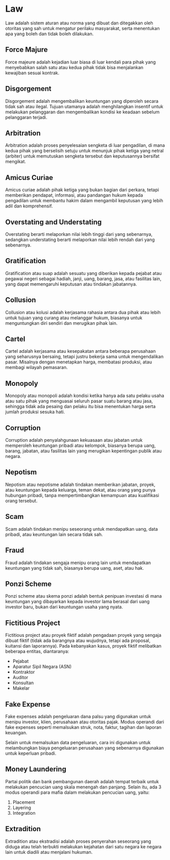 # Law

Law adalah sistem aturan atau norma yang dibuat dan ditegakkan oleh otoritas yang sah untuk mengatur perilaku masyarakat, serta menentukan apa yang boleh dan tidak boleh dilakukan.

## Force Majure

Force majeure adalah kejadian luar biasa di luar kendali para pihak yang menyebabkan salah satu atau kedua pihak tidak bisa menjalankan kewajiban sesuai kontrak.

## Disgorgement

Disgorgement adalah mengembalikan keuntungan yang diperoleh secara tidak sah atau ilegal. Tujuan utamanya adalah menghilangkan insentif untuk melakukan pelanggaran dan mengembalikan kondisi ke keadaan sebelum pelanggaran terjadi.

## Arbitration

Arbitration adalah proses penyelesaian sengketa di luar pengadilan, di mana kedua pihak yang berselisih setuju untuk menunjuk pihak ketiga yang netral (arbiter) untuk memutuskan sengketa tersebut dan keputusannya bersifat mengikat.

## Amicus Curiae

Amicus curiae adalah pihak ketiga yang bukan bagian dari perkara, tetapi memberikan pendapat, informasi, atau pandangan hukum kepada pengadilan untuk membantu hakim dalam mengambil keputusan yang lebih adil dan komprehensif.

## Overstating and Understating

Overstating berarti melaporkan nilai lebih tinggi dari yang sebenarnya, sedangkan understating berarti melaporkan nilai lebih rendah dari yang sebenarnya.

## Gratification

Gratification atau suap adalah sesuatu yang diberikan kepada pejabat atau pegawai negeri sebagai hadiah, janji, uang, barang, jasa, atau fasilitas lain, yang dapat memengaruhi keputusan atau tindakan jabatannya.

## Collusion

Collusion atau kolusi adalah kerjasama rahasia antara dua pihak atau lebih untuk tujuan yang curang atau melanggar hukum, biasanya untuk menguntungkan diri sendiri dan merugikan pihak lain.

## Cartel

Cartel adalah kerjasama atau kesepakatan antara beberapa perusahaan yang seharusnya bersaing, tetapi justru bekerja sama untuk mengendalikan pasar. Misalnya dengan menetapkan harga, membatasi produksi, atau membagi wilayah pemasaran.

## Monopoly

Monopoly atau monopoli adalah kondisi ketika hanya ada satu pelaku usaha atau satu pihak yang menguasai seluruh pasar suatu barang atau jasa, sehingga tidak ada pesaing dan pelaku itu bisa menentukan harga serta jumlah produksi sesuka hati.

## Corruption

Corruption adalah penyalahgunaan kekuasaan atau jabatan untuk memperoleh keuntungan pribadi atau kelompok, biasanya berupa uang, barang, jabatan, atau fasilitas lain yang merugikan kepentingan publik atau negara.

## Nepotism

Nepotism atau nepotisme adalah tindakan memberikan jabatan, proyek, atau keuntungan kepada keluarga, teman dekat, atau orang yang punya hubungan pribadi, tanpa mempertimbangkan kemampuan atau kualifikasi orang tersebut.

## Scam

Scam adalah tindakan menipu seseorang untuk mendapatkan uang, data pribadi, atau keuntungan lain secara tidak sah.

## Fraud

Fraud adalah tindakan sengaja menipu orang lain untuk mendapatkan keuntungan yang tidak sah, biasanya berupa uang, aset, atau hak.

## Ponzi Scheme

Ponzi scheme atau skema ponzi adalah bentuk penipuan investasi di mana keuntungan yang dibayarkan kepada investor lama berasal dari uang investor baru, bukan dari keuntungan usaha yang nyata.

## Fictitious Project

Fictitious project atau proyek fiktif adalah pengadaan proyek yang sengaja dibuat fiktif (tidak ada barangnya atau wujudnya, tetapi ada proposal, kuitansi dan laporannya). Pada kebanyakan kasus, proyek fiktif melibatkan beberapa entitas, diantaranya:

- Pejabat
- Aparatur Sipil Negara (ASN)
- Kontraktor
- Auditor
- Konsultan
- Makelar

## Fake Expense

Fake expenses adalah pengeluaran dana palsu yang digunakan untuk menipu investor, klien, perusahaan atau otoritas pajak. Modus operandi dari fake expenses seperti memalsukan struk, nota, faktur, tagihan dan laporan keuangan.

Selain untuk memalsukan data pengeluaran, cara ini digunakan untuk melambungkan biaya pengeluaran perusahaan yang sebenarnya digunakan untuk keperluan pribadi.

## Money Laundering

Partai politik dan bank pembangunan daerah adalah tempat terbaik untuk melakukan pencucian uang skala menengah dan panjang. Selain itu, ada 3 modus operandi para mafia dalam melakukan pencucian uang, yaitu:

1. Placement
2. Layering
3. Integration

## Extradition

Extradition atau ekstradisi adalah proses penyerahan seseorang yang diduga atau telah terbukti melakukan kejahatan dari satu negara ke negara lain untuk diadili atau menjalani hukuman.